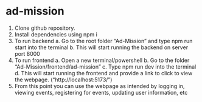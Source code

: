 # ad-mission


1. Clone github repository.
2. Install dependencies using npm i
3. To run backend
a. Go to the root folder “Ad-Mission” and type npm run start into the
terminal
b. This will start running the backend on server port 8000
4. To run frontend
a. Open a new terminal/powershell
b. Go to the folder “Ad-Mission/frontend/ad-mission”
c. Type npm run dev into the terminal
d. This will start running the frontend and provide a link to click to view the
webpage. (“http://localhost:5173/”)
5. From this point you can use the webpage as intended by logging in, viewing
events, registering for events, updating user information, etc
